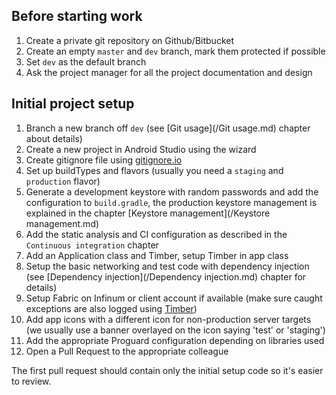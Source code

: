 ## Before starting work

1. Create a private git repository on Github/Bitbucket
2. Create an empty `master` and `dev` branch, mark them protected if possible
3. Set `dev` as the default branch
4. Ask the project manager for all the project documentation and design

## Initial project setup

1. Branch a new branch off `dev` (see [Git usage](/Git usage.md) chapter about details)
2. Create a new project in Android Studio using the wizard
3. Create gitignore file using [gitignore.io](https://www.gitignore.io/)
4. Set up buildTypes and flavors (usually you need a `staging` and `production` flavor)
5. Generate a development keystore with random passwords and add the configuration to `build.gradle`, the production keystore management is explained in the chapter [Keystore management](/Keystore management.md)
6. Add the static analysis and CI configuration as described in the `Continuous integration` chapter
7. Add an Application class and Timber, setup Timber in app class
8. Setup the basic networking and test code with dependency injection (see [Dependency injection](/Dependency injection.md) chapter for details)
9. Setup Fabric on Infinum or client account if available (make sure caught exceptions are also logged using [Timber](https://github.com/JakeWharton/timber))
10. Add app icons with a different icon for non-production server targets (we usually use a banner overlayed on the icon saying 'test' or 'staging')
11. Add the appropriate Proguard configuration depending on libraries used
12. Open a Pull Request to the appropriate colleague

The first pull request should contain only the initial setup code so it's easier to review.
